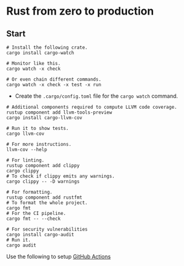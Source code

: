 # Rust from zero to production

## Start

```shell
# Install the following crate.
cargo install cargo-watch

# Monitor like this.
cargo watch -x check

# Or even chain different commands.
cargo watch -x check -x test -x run
```

- Create the `.cargo/config.toml` file for the `cargo watch` command.


```shell
# Additional components required to compute LLVM code coverage.
rustup component add llvm-tools-preview
cargo install cargo-llvm-cov

# Run it to show tests.
cargo llvm-cov

# For more instructions.
llvm-cov --help

# For linting.
rustup component add clippy
cargo clippy
# To check if clippy emits any warnings.
cargo clippy -- -D warnings

# For formatting.
rustup component add rustfmt
# To format the whole project.
cargo fmt
# For the CI pipeline.
cargo fmt -- --check

# For security vulnerabilities
cargo install cargo-audit
# Run it.
cargo audit
```

Use the following to setup [GitHub Actions](https://github.com/LukeMathWalker/zero-to-production/tree/root-chapter-03-part0/.github/workflows)
